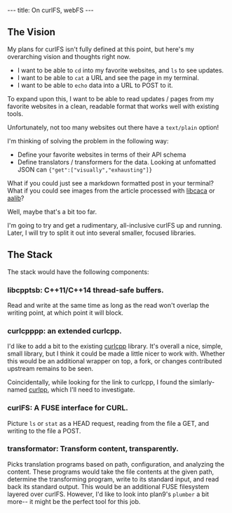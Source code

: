 --- title: On curlFS, webFS ---

## The Vision

My plans for curlFS isn't fully defined at this point, but here's my overarching
vision and thoughts right now.

- I want to be able to `cd` into my favorite websites, and `ls` to see updates.
- I want to be able to `cat` a URL and see the page in my terminal.
- I want to be able to `echo` data into a URL to POST to it.

To expand upon this, I want to be able to read updates / pages from my favorite
websites in a clean, readable format that works well with existing tools.

Unfortunately, not too many websites out there have a `text/plain` option!

I'm thinking of solving the problem in the following way:

- Define your favorite websites in terms of their API schema
- Define translators / transformers for the data. Looking at unfomatted JSON can
  `{"get":["visually","exhausting"]}`

What if you could just see a markdown formatted post in your terminal? What if
you could see images from the article processed with
[libcaca](http://caca.zoy.org/wiki/libcaca) or
[aalib](http://aa-project.sourceforge.net/aalib/)?

Well, maybe that's a bit too far.

I'm going to try and get a rudimentary, all-inclusive curlFS up and running.
Later, I will try to split it out into several smaller, focused libraries.

## The Stack

The stack would have the following components:

### libcpptsb: C++11/C++14 thread-safe buffers.

Read and write at the same time as long as the read won't overlap the writing
point, at which point it will block.

### curlcpppp: an extended curlcpp.

I'd like to add a bit to the existing
[curlcpp](https://github.com/JosephP91/curlcpp) library. It's overall a nice,
simple, small library, but I think it could be made a little nicer to work with.
Whether this would be an additional wrapper on top, a fork, or changes
contributed upstream remains to be seen.

Coincidentally, while looking for the link to curlcpp, I found the
simlarly-named [curlpp](https://github.com/jpbarrette/curlpp), which I'll need
to investigate.

### curlFS: A FUSE interface for CURL.

Picture `ls` or `stat` as a HEAD request, reading from the file a GET, and
writing to the file a POST.

### transformator: Transform content, transparently.

Picks translation programs based on path, configuration, and analyzing the
content. These programs would take the file contents at the given path,
determine the transforming program, write to its standard input, and read back
its standard output. This would be an additional FUSE filesystem layered over
curlFS. However, I'd like to look into plan9's `plumber` a bit more-- it might
be the perfect tool for this job.
